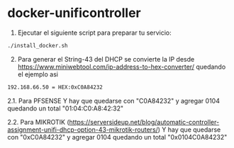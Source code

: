 # docker-unificontroller

1. Ejecutar el siguiente script para preparar tu servicio:

```bash
./install_docker.sh
```

2. Para generar el String-43 del DHCP se convierte la IP desde <https://www.miniwebtool.com/ip-address-to-hex-converter/> quedando el ejemplo asi

```bash
192.168.66.50 = HEX:0xC0A84232
```

2.1. Para PFSENSE
Y hay que quedarse con "C0A84232" y agregar 0104 quedando un total "01:04:C0:A8:42:32"

2.2. Para MIKROTIK (<https://serversideup.net/blog/automatic-controller-assignment-unifi-dhcp-option-43-mikrotik-routers/>)
Y hay que quedarse con "0xC0A84232" y agregar 0104 quedando un total "0x0104C0A84232"
